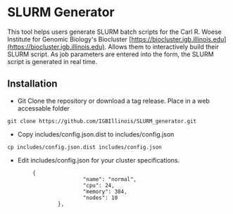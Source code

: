 SLURM Generator
===============

This tool helps users generate SLURM batch scripts for the Carl R. Woese Institute for Genomic Biology's Biocluster [https://biocluster.igb.illinois.edu](https://biocluster.igb.illinois.edu).  Allows them to interactively build their SLURM script. As job parameters are entered into the form, the SLURM script is generated in real time.

## Installation
* Git Clone the repository or download a tag release.  Place in a web accessable folder
```
git clone https://github.com/IGBIllinois/SLURM_generator.git
```
* Copy includes/config.json.dist to includes/config.json
```
cp includes/config.json.dist includes/config.json
```
* Edit includes/config.json for your cluster specifications.  
```
		{
                        "name": "normal",
                        "cpu": 24,
                        "memory": 384,
                        "nodes": 10
                },
```

